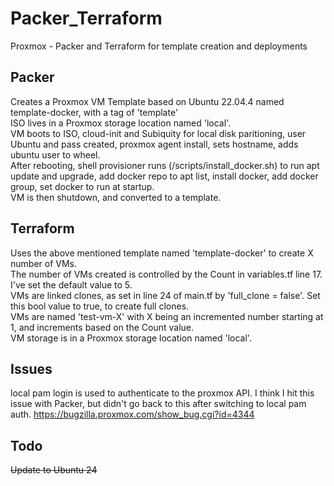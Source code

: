 # Packer_Terraform
Proxmox - Packer and Terraform for template creation and deployments

## Packer

   Creates a Proxmox VM Template based on Ubuntu 22.04.4 named template-docker, with a tag of 'template'  
   ISO lives in a Proxmox storage location named 'local'.  
   VM boots to ISO, cloud-init and Subiquity for local disk paritioning, user Ubuntu and pass created, proxmox agent install, sets hostname, adds ubuntu user to wheel.   
   After rebooting, shell provisioner runs (/scripts/install_docker.sh) to run apt update and upgrade, add docker repo to apt list, install docker, add docker group, set docker to run at startup.  
   VM is then shutdown, and converted to a template.  

## Terraform
   Uses the above mentioned template named 'template-docker' to create X number of VMs.    
   The number of VMs created is controlled by the Count in variables.tf line 17.  I've set the default value to 5.    
   VMs are linked clones, as set in line 24 of main.tf by 'full_clone	= false'.   Set this bool value to true, to create full clones.    
   VMs are named 'test-vm-X' with X being an incremented number starting at 1, and increments based on the Count value.    
   VM storage is in a Proxmox storage location named 'local'.  

## Issues
   local pam login is used to authenticate to the proxmox API.  I think I hit this issue with Packer, but didn't go back to this after switching to local pam auth. https://bugzilla.proxmox.com/show_bug.cgi?id=4344  
    
## Todo
   ~~Update to Ubuntu 24~~ 
    
